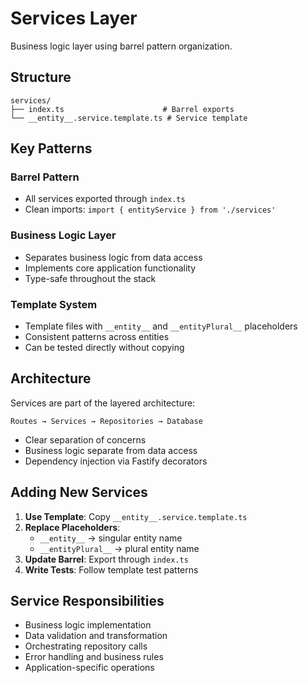 # Services Layer

Business logic layer using barrel pattern organization.

## Structure

```
services/
├── index.ts                      # Barrel exports
└── __entity__.service.template.ts # Service template
```

## Key Patterns

### Barrel Pattern
- All services exported through `index.ts`
- Clean imports: `import { entityService } from './services'`

### Business Logic Layer
- Separates business logic from data access
- Implements core application functionality
- Type-safe throughout the stack

### Template System
- Template files with `__entity__` and `__entityPlural__` placeholders
- Consistent patterns across entities
- Can be tested directly without copying

## Architecture

Services are part of the layered architecture:
```
Routes → Services → Repositories → Database
```

- Clear separation of concerns
- Business logic separate from data access
- Dependency injection via Fastify decorators

## Adding New Services

1. **Use Template**: Copy `__entity__.service.template.ts`
2. **Replace Placeholders**:
   - `__entity__` → singular entity name
   - `__entityPlural__` → plural entity name
3. **Update Barrel**: Export through `index.ts`
4. **Write Tests**: Follow template test patterns

## Service Responsibilities

- Business logic implementation
- Data validation and transformation
- Orchestrating repository calls
- Error handling and business rules
- Application-specific operations
